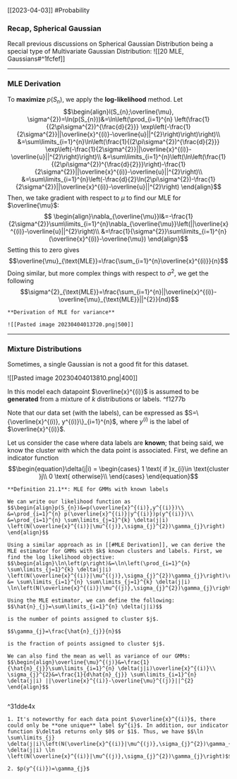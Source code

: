 [[2023-04-03]] #Probability 

### Recap, Spherical Gaussian
Recall previous discussions on Spherical Gaussian Distribution being a special type of Multivariate Gaussian Distribution: ![[20 MLE, Gaussians#^1fcfef]]

---

### MLE Derivation
To **maximize** $p(S_n)$, we apply the **log-likelihood** method. Let $$\begin{align}l(S_{n};\overline{\mu}, \sigma^{2})=\ln(p(S_{n}))&=\ln\left(\prod_{i=1}^{n} \left(\frac{1}{(2\pi\sigma^{2})^{\frac{d}{2}}} \exp\left(-\frac{1}{2\sigma^{2}}||\overline{x}^{(i)}-\overline{u}||^{2}\right)\right)\right)\\
&=\sum\limits_{i=1}^{n}\ln\left(\frac{1}{(2\pi\sigma^{2})^{\frac{d}{2}}} \exp\left(-\frac{1}{2\sigma^{2}}||\overline{x}^{(i)}-\overline{u}||^{2}\right)\right)\\
&=\sum\limits_{i=1}^{n}\left(\ln\left(\frac{1}{(2\pi\sigma^{2})^{\frac{d}{2}}}\right)-\frac{1}{2\sigma^{2}}||\overline{x}^{(i)}-\overline{u}||^{2}\right)\\
&=\sum\limits_{i=1}^{n}\left(-\frac{d}{2}\ln(2\pi\sigma^{2})-\frac{1}{2\sigma^{2}}||\overline{x}^{(i)}-\overline{u}||^{2}\right)
\end{align}$$
Then, we take gradient with respect to $\mu$ to find our MLE for $\overline{\mu}$: $$
\begin{align}\nabla_{\overline{\mu}}l&=-\frac{1}{2\sigma^{2}}\sum\limits_{i=1}^{n}\nabla_{\overline{\mu}}\left(||\overline{x}^{(i)}-\overline{u}||^{2}\right)\\
&=\frac{1}{\sigma^{2}}\sum\limits_{i=1}^{n}(\overline{x}^{(i)}-\overline{\mu})
\end{align}$$
Setting this to zero gives $$\overline{\mu}_{\text{MLE}}=\frac{\sum_{i=1}^{n}\overline{x}^{(i)}}{n}$$
Doing similar, but more complex things with respect to $\sigma^{2}$, we get the following $$\sigma^{2}_{\text{MLE}}=\frac{\sum_{i=1}^{n}||\overline{x}^{(i)}-\overline{\mu}_{\text{MLE}}||^{2}}{nd}$$

```ad-info
**Derivation of MLE for variance**

![[Pasted image 20230404013720.png|500]]

```

---

### Mixture Distributions
Sometimes, a single Gaussian is not a good fit for this dataset.

![[Pasted image 20230404013810.png|400]]

In this model each datapoint $\overline{x}^{(i)}$ is assumed to be **generated** from a mixture of $k$ distributions or labels. ^f1277b

Note that our data set (with the labels), can be expressed as $S=\{\overline{x}^{(i)}, y^{(i)}\}_{i=1}^{n}$, where $y^{(i)}$ is the label of $\overline{x}^{(i)}$.

Let us consider the case where data labels are **known**; that being said, we know the cluster with which the data point is associated. First, we define an indicator function $$\begin{equation}\delta(j|i) =
    \begin{cases}
      1 \text{ if }x_{i}\in \text{cluster }j\\
      0 \text{ otherwise}\\
    \end{cases} \end{equation}$$
```ad-important
**Definition 21.1**: MLE for GMMs with known labels

We can write our likelihood function as $$\begin{align}p(S_{n})&=p(\overline{x}^{(i)},y^{(i)})\\
&=\prod_{i=1}^{n} p(\overline{x}^{(i)}|y^{(i)})p(y^{(i)})\\
&=\prod_{i=1}^{n} \sum\limits_{j=1}^{k} \delta(j|i) \left(N(\overline{x}^{(i)}|\mu^{(j)},\sigma_{j}^{2})\gamma_{j}\right)
\end{align}$$

Using a similar approach as in [[#MLE Derivation]], we can derive the MLE estimator for GMMs with $k$ known clusters and labels. First, we find the log likelihood objective:
$$\begin{align}\ln\left(p\right)&=\ln\left(\prod_{i=1}^{n} \sum\limits_{j=1}^{k} \delta(j|i) \left(N(\overline{x}^{(i)}|\mu^{(j)},\sigma_{j}^{2})\gamma_{j}\right)\right)\\
&= \sum\limits_{i=1}^{n} \sum\limits_{j=1}^{k} \delta(j|i) \ln\left(N(\overline{x}^{(i)}|\mu^{(j)},\sigma_{j}^{2})\gamma_{j}\right)\end{align}$$

Using the MLE estimator, we can define the following:
$$\hat{n}_{j}=\sum\limits_{i=1}^{n} \delta(j|i)$$

is the number of points assigned to cluster $j$.

$$\gamma_{j}=\frac{\hat{n}_{j}}{n}$$

is the fraction of points assigned to cluster $j$.

We can also find the mean as well as variance of our GMMs: $$\begin{align}\overline{\mu}^{(j)}&=\frac{1}{\hat{n}_{j}}\sum\limits_{i=1}^{n} \delta(j|i)\overline{x}^{(i)}\\
\sigma_{j}^{2}&=\frac{1}{d\hat{n}_{j}} \sum\limits_{i=1}^{n} \delta(j|i) ||\overline{x}^{(i)}-\overline{\mu}^{(j)}||^{2}
\end{align}$$


```

^31dde4x

```ad-note
1. It's noteworthy for each data point $\overline{x}^{(i)}$, there could only be **one unique** label $y^{i}$. In addition, our indicator function $\delta$ returns only $0$ or $1$. Thus, we have $$\ln \sum\limits_{j} \delta(j|i)\left(N(\overline{x}^{(i)}|\mu^{(j)},\sigma_{j}^{2})\gamma_{j}\right)=\sum\limits_{j} \delta(j|i) \ln  \left(N(\overline{x}^{(i)}|\mu^{(j)},\sigma_{j}^{2})\gamma_{j}\right)$$

2. $p(y^{(i)})=\gamma_{j}$
```
